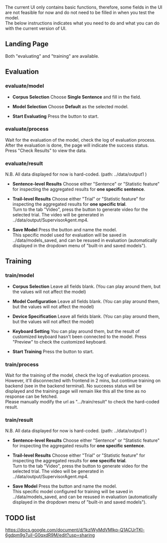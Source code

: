 The current UI only contains basic functions, therefore, some fields in the UI are not feasible for now and do not need to be filled in when you test the model.<br />
The below instructions indicates what you need to do and what you can do with the current version of UI.

## Landing Page

Both "evaluating" and "training" are available.

## Evaluation

### evaluate/model

- **Corpus Selection**
  Choose **Single Sentence** and fill in the field.

- **Model Selection**
  Choose **Default** as the selected model.

- **Start Evaluating**
  Press the button to start.

### evaluate/process

Wait for the evaluation of the model, check the log of evaluation process. <br />
After the evaluation is done, the page will indicate the success status.
<br />
Press "Check Results" to view the data.

### evaluate/result

N.B. All data displayed for now is hard-coded. (path: ../data/output1 )

- **Sentence-level Results**
  Choose either "Sentence" or "Statistic feature" for inspecting the aggregated results for **one specific sentence**.

- **Trail-level Results**
  Choose either "Trial" or "Statistic feature" for inspecting the aggregated results for **one specific trial**.
  <br />
  Turn to the tab "Video", press the button to generate video for the selected trial. The video will be generated in ../data/output/SupervisorAgent.mp4.

- **Save Model**
  Press the button and name the model.
  <br />
  This specific model used for evaluation will be saved in ../data/models_saved, and can be resused in evaluation (automatically displayed in the dropdown menu of "built-in and saved models").

## Training

### train/model

- **Corpus Selection**
  Leave all fields blank. (You can play around them, but the values will not affect the model)

- **Model Configuration**
  Leave all fields blank. (You can play around them, but the values will not affect the model)

- **Device Specification**
  Leave all fields blank. (You can play around them, but the values will not affect the model)

- **Keyboard Setting**
  You can play around them, but the result of customized keyboard hasn't been connected to the model.
  Press "Preview" to check the customized keyboard.

- **Start Training**
  Press the button to start.

### train/process

Wait for the training of the model, check the log of evaluation process. <br />
However, it'll disconnected with frontend in 2 mins, but continue training on backend (see in the backend terminal).
No succeess status will be displayed and the training page will remain like this all the time as no response can be fetched.
<br />
Please manually modify the url as ".../train/result" to check the hard-coded result.

### train/result

N.B. All data displayed for now is hard-coded. (path: ../data/output1 )

- **Sentence-level Results**
  Choose either "Sentence" or "Statistic feature" for inspecting the aggregated results for **one specific sentence**.

- **Trail-level Results**
  Choose either "Trial" or "Statistic feature" for inspecting the aggregated results for **one specific trial**.
  <br />
  Turn to the tab "Video", press the button to generate video for the selected trial. The video will be generated in ../data/output/SupervisorAgent.mp4.

- **Save Model**
  Press the button and name the model.
  <br />
  This specific model configured for training will be saved in ../data/models_saved, and can be resused in evaluation (automatically displayed in the dropdown menu of "built-in and saved models").

## TODO list

https://docs.google.com/document/d/1kzlWyMdVMlkp-Q1ACUrTKl-6gdpm9g7uiI-G0qxdR9M/edit?usp=sharing
